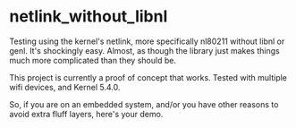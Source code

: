 # netlink_without_libnl

Testing using the kernel's netlink, more specifically nl80211 without libnl or genl.  It's shockingly easy.  Almost, as though the library just makes things much more complicated than they should be.

This project is currently a proof of concept that works.  Tested with multiple wifi devices, and Kernel 5.4.0.

So, if you are on an embedded system, and/or you have other reasons to avoid extra fluff layers, here's your demo.




